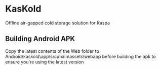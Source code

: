 # KasKold
Offline air-gapped cold storage solution for Kaspa


## Building Android APK
Copy the latest contents of the Web folder to Android\kaskold\app\src\main\assets\webapp before building the apk to ensure you're using the latest version